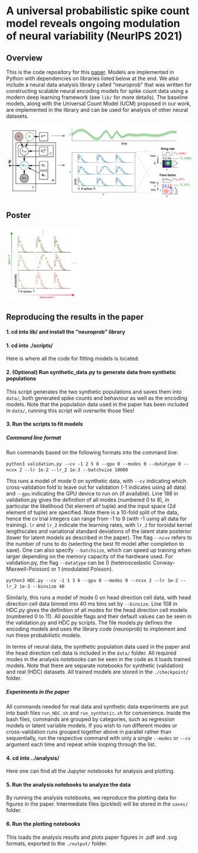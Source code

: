 # A universal probabilistic spike count model reveals ongoing modulation of neural variability (NeurIPS 2021)


## Overview

This is the code repository for this [paper](https://www.biorxiv.org/content/10.1101/2021.06.27.450063v2).
Models are implemented in Python with dependencies on libraries listed below at the end.
We also include a neural data analysis library called "neuroprob" that was written for constructing scalable neural encoding models for spike count data using a modern deep learning framework (see ```lib/``` for more details).
The baseline models, along with the Universal Count Model (UCM) proposed in our work, are implemented in the library and can be used for analysis of other neural datasets.

<p align="center">
<img src="./media/schematic.png" width="800"/> 
</p>



## Poster

<a href="./media/poster.pdf"><img src="./media/logo.png" alt="poster" style="width:200px;height:200px;"></a>



## Reproducing the results in the paper


#### 1. cd into lib/ and install the "neuroprob" library


#### 1. cd into ./scripts/
Here is where all the code for fitting models is located.


#### 2. (Optional) Run synthetic_data.py to generate data from synthetic populations
This script generates the two synthetic populations and saves them into ```data/```, both generated spike counts and behaviour as well as the encoding models.
Note that the population data used in the paper has been included in ```data/```, running this script will overwrite those files!


#### 3. Run the scripts to fit models

##### Command line format
Run commands based on the following formats into the command line:
```
python3 validation.py --cv -1 2 5 8 --gpu 0 --modes 0 --datatype 0 --ncvx 2 --lr 1e-2 --lr_2 1e-3 --batchsize 10000
```
This runs a model of mode 0 on synthetic data, with `--cv` indicating which cross-validation fold to leave out for validation (-1 indicates using all data) and `--gpu` indicating the GPU device to run on (if available).
Line 188 in validation.py gives the definition of all modes (numbered 0 to 8), in particular the likelihood (1st element of tuple) and the input space (2d element of tuple) are specified.
Note there is a 10-fold split of the data, hence the cv trial integers can range from -1 to 9 (with -1 using all data for training).
`lr` and `lr_2` indicate the learning rates, with `lr_2` for toroidal kernel lengthscales and variational standard deviations of the latent state posterior (lower for latent models as described in the paper).
The flag `--ncvx` refers to the number of runs to do (selecting the best fit model after completion to save).
One can also specify `--batchsize`, which can speed up training when larger depending on the memory capacity of the hardware used.
For validation.py, the flag `--datatype` can be 0 (heteroscedastic Conway-Maxwell-Poisson) or 1 (modulated Poisson).
```
python3 HDC.py --cv -1 1 3 6 --gpu 0 --modes 0 --ncvx 2 --lr 1e-2 --lr_2 1e-3 --binsize 40
```
Similarly, this runs a model of mode 0 on head direction cell data, with head direction cell data binned into 40 ms bins set by `--binsize`.
Line 108 in HDC.py gives the definition of all modes for the head direction cell models (numbered 0 to 11).
All possible flags and their default values can be seen in the validation.py and HDC.py scripts.
The file models.py defines the encoding models and uses the library code (neuroprob) to implement and run these probabilistic models.

In terms of neural data, the synthetic population data used in the paper and the head direction cell data is included in the ```data/``` folder.
All required modes in the analysis notebooks can be seen in the code as it loads trained models.
Note that there are separate notebooks for synthetic (validation) and real (HDC) datasets.
All trained models are stored in the ```./checkpoint/``` folder.


##### Experiments in the paper
All commands needed for real data and synthetic data experiments are put into bash files ```run_HDC.sh``` and ```run_synthetic.sh``` for convenience.
Inside the bash files, commands are grouped by categories, such as regression models or latent variable models.
If you wish to run different modes or cross-validation runs grouped together above in parallel rather than sequentially, run the respective command with only a single `--modes` or `--cv` argument each time and repeat while looping through the list.



#### 4. cd into ../analysis/
Here one can find all the Jupyter notebooks for analysis and plotting.


#### 5. Run the analysis notebooks to analyze the data
By running the analysis notebooks, we reproduce the plotting data for figures in the paper.
Intermediate files (pickled) will be stored in the ```saves/``` folder.


#### 6. Run the plotting notebooks
This loads the analysis results and plots paper figures in .pdf and .svg formats, exported to the ```./output/``` folder.
